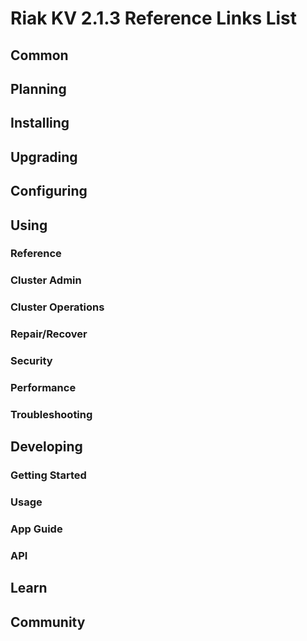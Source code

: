 
# Riak KV 2.1.3 Reference Links List


## Common

[downloads]: /riak/kv/2.0.6/downloads/
[install index]: /riak/kv/2.0.6/setup/installing
[upgrade index]: /riak/kv/2.0.6/upgrading
[plan index]: /riak/kv/2.0.6/planning
[config index]: /riak/2.1.3/using/configuring/
[config reference]: /riak/kv/2.0.6/configuring/reference/
[manage index]: /riak/kv/2.0.6/using/managing
[performance index]: /riak/kv/2.0.6/using/performance
[glossary vnode]: /riak/kv/2.0.6/learn/glossary/#vnode
[contact basho]: http://basho.com/contact/


## Planning

[plan index]: /riak/kv/2.0.6/setup/planning
[plan start]: /riak/kv/2.0.6/setup/planning/start
[plan backend]: /riak/kv/2.0.6/setup/planning/backend
[plan backend bitcask]: /riak/kv/2.0.6/setup/planning/backend/bitcask
[plan backend leveldb]: /riak/kv/2.0.6/setup/planning/backend/leveldb
[plan backend memory]: /riak/kv/2.0.6/setup/planning/backend/memory
[plan backend multi]: /riak/kv/2.0.6/setup/planning/backend/multi
[plan cluster capacity]: /riak/kv/2.0.6/setup/planning/cluster-capacity
[plan bitcask capacity]: /riak/kv/2.0.6/setup/planning/bitcask-capacity-calc
[plan best practices]: /riak/kv/2.0.6/setup/planning/best-practices
[plan future]: /riak/kv/2.0.6/setup/planning/future


## Installing

[install index]: /riak/kv/2.0.6/setup/installing
[install aws]: /riak/kv/2.0.6/setup/installing/amazon-web-services
[install debian & ubuntu]: /riak/kv/2.0.6/setup/installing/debian-ubuntu
[install freebsd]: /riak/kv/2.0.6/setup/installing/freebsd
[install mac osx]: /riak/kv/2.0.6/setup/installing/mac-osx
[install rhel & centos]: /riak/kv/2.0.6/setup/installing/rhel-centos
[install smartos]: /riak/kv/2.0.6/setup/installing/smartos
[install solaris]: /riak/kv/2.0.6/setup/installing/solaris
[install suse]: /riak/kv/2.0.6/setup/installing/suse
[install windows azure]: /riak/kv/2.0.6/setup/installing/windows-azure

[install source index]: /riak/kv/2.0.6/setup/installing/source
[install source erlang]: /riak/kv/2.0.6/setup/installing/source/erlang
[install source jvm]: /riak/kv/2.0.6/setup/installing/source/jvm

[install verify]: /riak/kv/2.0.6/setup/installing/verify


## Upgrading

[upgrade index]: /riak/kv/2.0.6/setup/upgrading
[upgrade checklist]: /riak/kv/2.0.6/setup/upgrading/checklist
[upgrade version]: /riak/kv/2.0.6/setup/upgrading/version
[upgrade cluster]: /riak/kv/2.0.6/setup/upgrading/cluster
[upgrade mdc]: /riak/kv/2.0.6/setup/upgrading/multi-datacenter
[upgrade downgrade]: /riak/kv/2.0.6/setup/upgrading/downgrade


## Configuring

[config index]: /riak/kv/2.0.6/configuring
[config basic]: /riak/kv/2.0.6/configuring/basic
[config backend]: /riak/kv/2.0.6/configuring/backend
[config manage]: /riak/kv/2.0.6/configuring/managing
[config reference]: /riak/kv/2.0.6/configuring/reference/
[config strong consistency]: /riak/kv/2.0.6/configuring/strong-consistency
[config load balance]: /riak/kv/2.0.6/configuring/load-balancing-proxy
[config mapreduce]: /riak/kv/2.0.6/configuring/map-reduce
[config search]: /riak/kv/2.0.6/configuring/search/

[config v3 mdc]: /riak/kv/2.0.6/configuring/v3-multi-datacenter
[config v3 nat]: /riak/kv/2.0.6/configuring/v3-multi-datacenter/nat
[config v3 quickstart]: /riak/kv/2.0.6/configuring/v3-multi-datacenter/quick-start
[config v3 ssl]: /riak/kv/2.0.6/configuring/v3-multi-datacenter/ssl

[config v2 mdc]: /riak/kv/2.0.6/configuring/v2-multi-datacenter
[config v2 nat]: /riak/kv/2.0.6/configuring/v2-multi-datacenter/nat
[config v2 quickstart]: /riak/kv/2.0.6/configuring/v2-multi-datacenter/quick-start
[config v2 ssl]: /riak/kv/2.0.6/configuring/v2-multi-datacenter/ssl



## Using

[use index]: /riak/kv/2.0.6/using/
[use admin commands]: /riak/kv/2.0.6/using/cluster-admin-commands
[use running cluster]: /riak/kv/2.0.6/using/running-a-cluster

### Reference

[use ref custom code]: /riak/kv/2.0.6/using/reference/custom-code
[use ref handoff]: /riak/kv/2.0.6/using/reference/handoff
[use ref monitoring]: /riak/kv/2.0.6/using/reference/monitoring
[use ref search]: /riak/kv/2.0.6/using/reference/search
[use ref 2i]: /riak/kv/2.0.6/using/reference/secondary-indexes
[use ref snmp]: /riak/kv/2.0.6/using/reference/snmp
[use ref strong consistency]: /riak/2.1.3/using/reference/strong-consistency
[use ref jmx]: /riak/kv/2.0.6/using/reference/jmx
[use ref obj del]: /riak/kv/2.0.6/using/reference/object-deletion/
[use ref v3 mdc]: /riak/kv/2.0.6/using/reference/v3-multi-datacenter
[use ref v2 mdc]: /riak/kv/2.0.6/using/reference/v2-multi-datacenter

### Cluster Admin

[use admin index]: /riak/kv/2.0.6/using/admin/
[use admin commands]: /riak/kv/2.0.6/using/admin/commands/
[use admin riak cli]: /riak/kv/2.0.6/using/admin/riak-cli/
[use admin riak-admin]: /riak/kv/2.0.6/using/admin/riak-admin/
[use admin riak control]: /riak/kv/2.0.6/using/admin/riak-control/

### Cluster Operations

[cluster ops add remove node]: /riak/kv/2.0.6/using/cluster-operations/adding-removing-nodes
[cluster ops inspect node]: /riak/kv/2.0.6/using/cluster-operations/inspecting-node
[cluster ops change info]: /riak/kv/2.0.6/using/cluster-operations/changing-cluster-info
[cluster ops load balance]: /riak/kv/2.0.6/using/cluster-operations/load-balancing
[cluster ops bucket types]: /riak/kv/2.0.6/using/cluster-operations/bucket-types
[cluster ops handoff]: /riak/kv/2.0.6/using/cluster-operations/handoff
[cluster ops log]: /riak/kv/2.0.6/using/cluster-operations/logging
[cluster ops obj del]: /riak/kv/2.0.6/using/cluster-operations/object-deletion
[cluster ops backup]: /riak/kv/2.0.6/using/cluster-operations/backing-up
[cluster ops mdc]: /riak/kv/2.0.6/using/cluster-operations/multi-datacenter
[cluster ops strong consistency]: /riak/kv/2.0.6/using/cluster-operations/strong-consistency
[cluster ops 2i]: /riak/kv/2.0.6/using/cluster-operations/secondary-indexes
[cluster ops v3 mdc]: /riak/kv/2.0.6/using/cluster-operations/v3-multi-datacenter
[cluster ops v2 mdc]: /riak/kv/2.0.6/using/cluster-operations/v2-multi-datacenter

### Repair/Recover

[repair recover index]: /riak/kv/2.0.6/repair-recovery
[repair recover index]: /riak/kv/2.0.6/repair-recovery/failure-recovery/

### Security

[security index]: /riak/kv/2.0.6/using/security/
[security basics]: /riak/kv/2.0.6/using/security/basics
[security managing]: /riak/kv/2.0.6/using/security/managing-sources/

### Performance

[perf index]: /riak/kv/2.0.6/using/performance/
[perf benchmark]: /riak/kv/2.0.6/using/performance/benchmarking
[perf open files]: /riak/kv/2.0.6/using/performance/open-files-limit/
[perf erlang]: /riak/kv/2.0.6/using/performance/erlang
[perf aws]: /riak/kv/2.0.6/using/performance/amazon-web-services
[perf latency checklist]: /riak/kv/2.0.6/using/performance/latency-reduction-checklist

### Troubleshooting

[troubleshoot http]: /riak/kv/2.0.6/using/troubleshooting/http-204


## Developing

[dev index]: /riak/kv/2.0.6/developing
[dev client libraries]: /riak/kv/2.0.6/developing/client-libraries
[dev data model]: /riak/kv/2.0.6/developing/data-modeling
[dev data types]: /riak/kv/2.0.6/developing/data-types
[dev kv model]: /riak/kv/2.0.6/developing/key-value-modeling

### Getting Started

[getting started]: /riak/kv/2.0.6/developing/getting-started
[getting started java]: /riak/kv/2.0.6/developing/getting-started/java
[getting started ruby]: /riak/kv/2.0.6/developing/getting-started/ruby
[getting started python]: /riak/kv/2.0.6/developing/getting-started/python
[getting started php]: /riak/kv/2.0.6/developing/getting-started/php
[getting started csharp]: /riak/kv/2.0.6/developing/getting-started/csharp
[getting started nodejs]: /riak/kv/2.0.6/developing/getting-started/nodejs
[getting started erlang]: /riak/kv/2.0.6/developing/getting-started/erlang
[getting started golang]: /riak/kv/2.0.6/developing/getting-started/golang

[obj model java]: /riak/kv/2.0.6/developing/getting-started/java/object-modeling
[obj model ruby]: /riak/kv/2.0.6/developing/getting-started/ruby/object-modeling
[obj model python]: /riak/kv/2.0.6/developing/getting-started/python/object-modeling
[obj model csharp]: /riak/kv/2.0.6/developing/getting-started/csharp/object-modeling
[obj model nodejs]: /riak/kv/2.0.6/developing/getting-started/nodejs/object-modeling
[obj model erlang]: /riak/kv/2.0.6/developing/getting-started/erlang/object-modeling
[obj model golang]: /riak/kv/2.0.6/developing/getting-started/golang/object-modeling

### Usage

[usage index]: /riak/kv/2.0.6/developing/usage
[usage bucket types]: /riak/kv/2.0.6/developing/usage/bucket-types
[usage commit hooks]: /riak/kv/2.0.6/developing/usage/commit-hooks
[usage conflict resolution]: /riak/kv/2.0.6/developing/usage/conflict-resolution
[usage content types]: /riak/kv/2.0.6/developing/usage/content-types
[usage create objects]: /riak/kv/2.0.6/developing/usage/create-objects
[usage custom extractors]: /riak/kv/2.0.6/developing/usage/custom-extractors
[usage delete objects]: /riak/kv/2.0.6/developing/usage/deleting-objects
[usage mapreduce]: /riak/kv/2.0.6/developing/usage/mapreduce
[usage search]: /riak/kv/2.0.6/developing/usage/search
[usage search schema]: /riak/kv/2.0.6/developing/usage/search-schemas
[usage search data types]: /riak/kv/2.0.6/developing/usage/searching-data-types
[usage 2i]: /riak/kv/2.0.6/developing/usage/secondary-indexes
[usage update objects]: /riak/kv/2.0.6/developing/usage/updating-objects

### App Guide

[apps mapreduce]: /riak/kv/2.0.6/developing/app-guide/advanced-mapreduce
[apps replication properties]: /riak/kv/2.0.6/developing/app-guide/replication-properties
[apps strong consistency]: /riak/kv/2.0.6/developing/app-guide/strong-consistency

### API

[dev api backend]: /riak/kv/2.0.6/developing/api/backend
[dev api http]: /riak/kv/2.0.6/developing/api/http
[dev api http status]: /riak/kv/2.0.6/developing/api/http/status
[dev api pbc]: /riak/kv/2.0.6/developing/api/protocol-buffers/


## Learn

[learn new nosql]: /riak/kv/learn/new-to-nosql
[learn use cases]: /riak/kv/learn/use-cases
[learn why riak]: /riak/kv/learn/why-riak-kv

[glossary]: /riak/kv/2.0.6/learn/glossary/
[glossary aae]: /riak/kv/2.0.6/learn/glossary/#active-anti-entropy-aae
[glossary read rep]: /riak/kv/2.0.6/learn/glossary/#read-repair
[glossary vnode]: /riak/kv/2.0.6/learn/glossary/#vnode

[concept aae]: /riak/kv/2.0.6/learn/concepts/active-anti-entropy/
[concept buckets]: /riak/kv/2.0.6/learn/concepts/buckets
[concept cap neg]: /riak/kv/2.0.6/learn/concepts/capability-negotiation
[concept causal context]: /riak/kv/2.0.6/learn/concepts/causal-context
[concept clusters]: /riak/kv/2.0.6/learn/concepts/clusters/
[concept crdts]: /riak/kv/2.0.6/learn/concepts/crdts
[concept eventual consistency]: /riak/kv/2.0.6/learn/concepts/eventual-consistency
[concept keys objects]: /riak/kv/2.0.6/learn/concepts/keys-and-objects
[concept replication]: /riak/kv/2.0.6/learn/concepts/replication
[concept strong consistency]: /riak/kv/2.0.6/learn/concepts/strong-consistency
[concept vnodes]: /riak/kv/2.0.6/learn/concepts/vnodes



## Community

[community]: /community
[community projects]: /community/projects
[reporting bugs]: /community/reporting-bugs
[taishi]: /community/taishi


